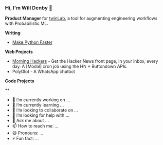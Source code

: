 ### Hi, I'm Will Denby 👋

**Product Manager** for [twinLab](https://twinlab.ai), a tool for augmenting engineering workflows with Probabilistic ML.

**Writing**

- [Make Python Faster](https://makepythonfaster)

**Web Projects**

- [Morning Hackers](https://morninghackers.com) - Get the Hacker News front page, in your inbox, every day. A [Modal] cron job using the HN + Buttondown APIs. 
- PolyGlot - A WhatsApp chatbot

**Code Projects**

**
- 🔭 I’m currently working on ...
- 🌱 I’m currently learning ...
- 👯 I’m looking to collaborate on ...
- 🤔 I’m looking for help with ...
- 💬 Ask me about ...
- 📫 How to reach me: ...
- 😄 Pronouns: ...
- ⚡ Fun fact: ...
